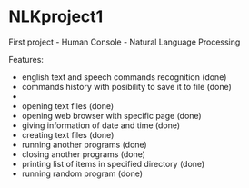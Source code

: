 # NLKproject1
First project - Human Console - Natural Language Processing

Features:
 - english text and speech commands recognition (done)
 - commands history with posibility to save it to file (done)
 -
 - opening text files (done)
 - opening web browser with specific page (done)
 - giving information of date and time (done)
 - creating text files (done)
 - running another programs (done)
 - closing another programs (done)
 - printing list of items in specified directory (done)
 - running random program (done)
